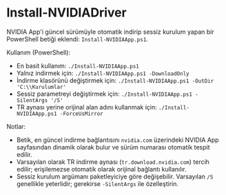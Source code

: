 # Install-NVIDIADriver

NVIDIA App'i güncel sürümüyle otomatik indirip sessiz kurulum yapan bir PowerShell betiği eklendi: `Install-NVIDIAApp.ps1`.

Kullanım (PowerShell):

- En basit kullanım: `./Install-NVIDIAApp.ps1`
- Yalnız indirmek için: `./Install-NVIDIAApp.ps1 -DownloadOnly`
- İndirme klasörünü değiştirmek için: `./Install-NVIDIAApp.ps1 -OutDir 'C:\\Kurulumlar'`
- Sessiz parametreyi değiştirmek için: `./Install-NVIDIAApp.ps1 -SilentArgs '/S'`
- TR aynası yerine orijinal alan adını kullanmak için: `./Install-NVIDIAApp.ps1 -ForceUsMirror`

Notlar:

- Betik, en güncel indirme bağlantısını `nvidia.com` üzerindeki NVIDIA App sayfasından dinamik olarak bulur ve sürüm numarası otomatik tespit edilir.
- Varsayılan olarak TR indirme aynası (`tr.download.nvidia.com`) tercih edilir; erişilemezse otomatik olarak orijinal bağlantı kullanılır.
- Sessiz kurulum argümanı paketleyiciye göre değişebilir. Varsayılan `/S` genellikle yeterlidir; gerekirse `-SilentArgs` ile özelleştirin.
